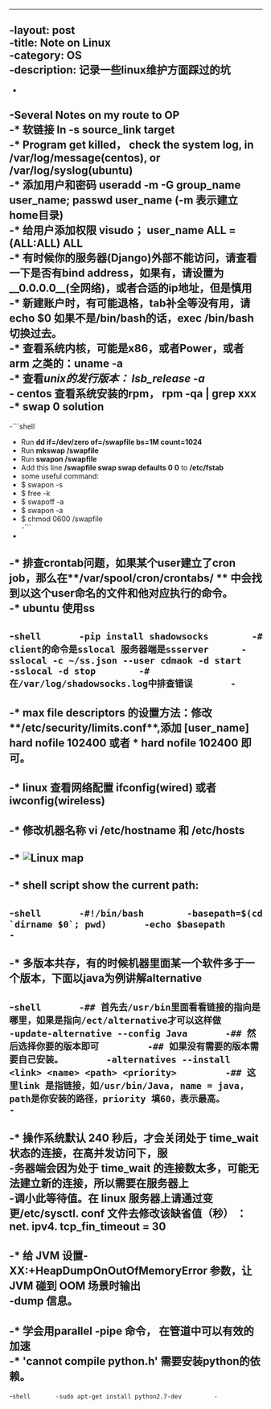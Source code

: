 ----		
 -layout: post		
 -title: Note on Linux		
 -category: OS		
 -description: 记录一些linux维护方面踩过的坑		
 ----		
 -		
 -Several Notes on my route to OP  		
 -* 软链接 ln -s source_link target  		
 -* Program get killed， check the system log, in /var/log/message(centos), or /var/log/syslog(ubuntu)    		
 -* 添加用户和密码 useradd -m -G group_name user_name;  passwd user_name (-m 表示建立home目录)  		
 -* 给用户添加权限 visudo； user_name ALL = (ALL:ALL) ALL  		
 -* 有时候你的服务器(Django)外部不能访问，请查看一下是否有bind address，如果有，请设置为__0.0.0.0__(全网络)，或者合适的ip地址，但是慎用  		
 -* 新建账户时，有可能退格，tab补全等没有用，请echo $0 如果不是/bin/bash的话，exec /bin/bash 切换过去。  		
 -* 查看系统内核，可能是x86，或者Power，或者arm 之类的：uname -a  		
 -* 查看*unix的发行版本： lsb_release -a  		
 -* centos 查看系统安装的rpm， rpm -qa | grep xxx  		
 -* swap 0 solution		
 -		
 -```shell		
 -	Run **dd if=/dev/zero of=/swapfile bs=1M count=1024**  		
 -	Run **mkswap /swapfile**  		
 -	Run **swapon /swapfile**  		
 -	Add this line __/swapfile swap swap defaults 0 0__ to __/etc/fstab__  		
 -	some useful command:  		
 -	$ swapon -s     		
 -	$ free -k  		
 -	$ swapoff -a  		
 -	$ swapon  -a  		
 -	$ chmod 0600 /swapfile		
 -```		
 -		
 -* 排查crontab问题，如果某个user建立了cron job，那么在**/var/spool/cron/crontabs/ ** 中会找到以这个user命名的文件和他对应执行的命令。  		
 -* ubuntu 使用ss  		
 -		
 -```shell		
 -pip install shadowsocks		
 -# client的命令是sslocal 服务器端是ssserver		
 -sslocal -c ~/ss.json --user cdmaok -d start		
 -sslocal -d stop		
 -# 在/var/log/shadowsocks.log中排查错误		
 -```		
 -		
 -* max file descriptors 的设置方法：修改**/etc/security/limits.conf**,添加 [user_name] hard nofile 102400 或者 * hard nofile 102400 即可。  		
 -		
 -* linux 查看网络配置 **ifconfig**(wired) 或者 **iwconfig**(wireless)  		
 -		
 -* 修改机器名称 vi /etc/hostname 和 /etc/hosts		
 -		
 -* ![Linux map](http://7xpv97.com1.z0.glb.clouddn.com/dffcef97007537585d1745e2b40a4b55.png)		
 -		
 -* shell script show the current path:		
 -		
 -```shell		
 -#!/bin/bash		
 -basepath=$(cd `dirname $0`; pwd)		
 -echo $basepath		
 -```		
 -		
 -*  多版本共存，有的时候机器里面某一个软件多于一个版本，下面以java为例讲解alternative		
 -		
 -```shell		
 -## 首先去/usr/bin里面看看链接的指向是哪里，如果是指向/ect/alternative才可以这样做		
 -update-alternative --config Java		
 -## 然后选择你要的版本即可		
 -## 如果没有需要的版本需要自己安装。		
 -alternatives --install <link> <name> <path> <priority>		
 -## 这里link 是指链接，如/usr/bin/Java, name = java, path是你安装的路径，priority 填60，表示最高。		
 -```		
 -		
 -* 操作系统默认 240 秒后，才会关闭处于 time_wait 状态的连接，在高并发访问下，服		
 -务器端会因为处于 time_wait 的连接数太多，可能无法建立新的连接，所以需要在服务器上		
 -调小此等待值。在 linux 服务器上请通过变更/etc/sysctl. conf 文件去修改该缺省值（秒） ：net. ipv4. tcp_fin_timeout = 30		
 -		
 -* 给 JVM 设置-XX:+HeapDumpOnOutOfMemoryError 参数，让 JVM 碰到 OOM 场景时输出		
 -dump 信息。		
 -		
 -* 学会用parallel -pipe 命令， 在管道中可以有效的加速		
 -* 'cannot compile python.h' 需要安装python的依赖。		
 -		
 -```shell		
 -sudo apt-get install python2.7-dev		
 -```
